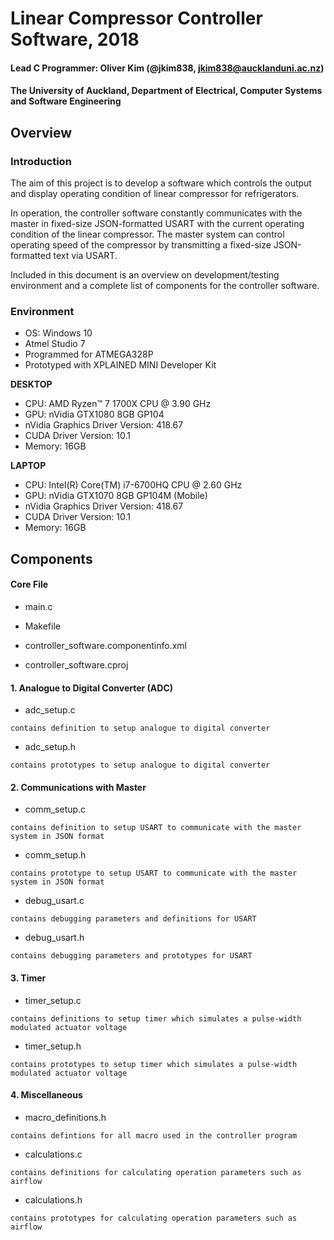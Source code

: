 # Linear Compressor Controller Software, 2018
#### Lead C Programmer: Oliver Kim (@jkim838, jkim838@aucklanduni.ac.nz)
#### The University of Auckland, Department of Electrical, Computer Systems and Software Engineering

## Overview

### Introduction

The aim of this project is to develop a software which controls the output and display operating condition of linear compressor for refrigerators. 

In operation, the controller software constantly communicates with the master in fixed-size JSON-formatted USART with the current operating condition of the linear compressor. The master system can control operating speed of the compressor by transmitting a fixed-size JSON-formatted text via USART.

Included in this document is an overview on development/testing environment and a complete list of components for the controller software.

### Environment

  * OS: Windows 10
  * Atmel Studio 7
  * Programmed for ATMEGA328P
  * Prototyped with XPLAINED MINI Developer Kit
  
  **DESKTOP**
  * CPU: AMD Ryzen™ 7 1700X CPU @ 3.90 GHz
  * GPU: nVidia GTX1080 8GB GP104
  * nVidia Graphics Driver Version: 418.67
  * CUDA Driver Version: 10.1
  * Memory: 16GB
  
  **LAPTOP**
  * CPU: Intel(R) Core(TM) i7-6700HQ CPU @ 2.60 GHz
  * GPU: nVidia GTX1070 8GB GP104M (Mobile)
  * nVidia Graphics Driver Version: 418.67
  * CUDA Driver Version: 10.1
  * Memory: 16GB

## Components

#### Core File

  * main.c
  
  * Makefile
  
  * controller_software.componentinfo.xml
  
  * controller_software.cproj

#### 1. Analogue to Digital Converter (ADC)

  * adc_setup.c
  ```
  contains definition to setup analogue to digital converter
  ```

  * adc_setup.h
  ```
  contains prototypes to setup analogue to digital converter
  ```

#### 2. Communications with Master

  * comm_setup.c
  ```
  contains definition to setup USART to communicate with the master system in JSON format
  ```
  
  * comm_setup.h
  ```
  contains prototype to setup USART to communicate with the master system in JSON format
  ```
  
  * debug_usart.c
  ```
  contains debugging parameters and definitions for USART
  ```
  
  * debug_usart.h
  ```
  contains debugging parameters and prototypes for USART
  ```

#### 3. Timer

  * timer_setup.c
  ```
  contains definitions to setup timer which simulates a pulse-width modulated actuator voltage
  ```
  
  * timer_setup.h
  ```
  contains prototypes to setup timer which simulates a pulse-width modulated actuator voltage
  ```

#### 4. Miscellaneous

  * macro_definitions.h
  ```
  contains defintions for all macro used in the controller program
  ```
  
  * calculations.c
  ```
  contains definitions for calculating operation parameters such as airflow
  ```
  * calculations.h
  ```
  contains prototypes for calculating operation parameters such as airflow
  ```
